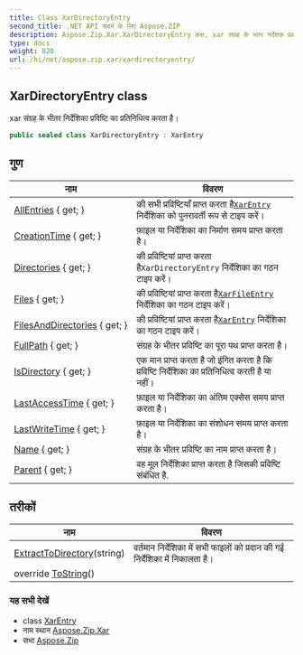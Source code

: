 ```yaml
---
title: Class XarDirectoryEntry
second_title: .NET API संदर्भ के लिए Aspose.ZIP
description: Aspose.Zip.Xar.XarDirectoryEntry कक्ष. xar संग्रह के भतर नर्देशक प्रवष्ट क प्रतनधत्व करत है
type: docs
weight: 820
url: /hi/net/aspose.zip.xar/xardirectoryentry/
---
```

## XarDirectoryEntry class

xar संग्रह के भीतर निर्देशिका प्रविष्टि का प्रतिनिधित्व करता है।

```csharp
public sealed class XarDirectoryEntry : XarEntry
```

## गुण

| नाम | विवरण |
| --- | --- |
| [AllEntries](../../aspose.zip.xar/xardirectoryentry/allentries/) { get; } | की सभी प्रविष्टियाँ प्राप्त करता है[`XarEntry`](../xarentry/) निर्देशिका को पुनरावर्ती रूप से टाइप करें। |
| [CreationTime](../../aspose.zip.xar/xarentry/creationtime/) { get; } | फ़ाइल या निर्देशिका का निर्माण समय प्राप्त करता है। |
| [Directories](../../aspose.zip.xar/xardirectoryentry/directories/) { get; } | की प्रविष्टियां प्राप्त करता है`XarDirectoryEntry` निर्देशिका का गठन टाइप करें। |
| [Files](../../aspose.zip.xar/xardirectoryentry/files/) { get; } | की प्रविष्टियां प्राप्त करता है[`XarFileEntry`](../xarfileentry/) निर्देशिका का गठन टाइप करें। |
| [FilesAndDirectories](../../aspose.zip.xar/xardirectoryentry/filesanddirectories/) { get; } | की प्रविष्टियां प्राप्त करता है[`XarEntry`](../xarentry/) निर्देशिका का गठन टाइप करें। |
| [FullPath](../../aspose.zip.xar/xarentry/fullpath/) { get; } | संग्रह के भीतर प्रविष्टि का पूरा पथ प्राप्त करता है। |
| [IsDirectory](../../aspose.zip.xar/xarentry/isdirectory/) { get; } | एक मान प्राप्त करता है जो इंगित करता है कि प्रविष्टि निर्देशिका का प्रतिनिधित्व करती है या नहीं। |
| [LastAccessTime](../../aspose.zip.xar/xarentry/lastaccesstime/) { get; } | फ़ाइल या निर्देशिका का अंतिम एक्सेस समय प्राप्त करता है। |
| [LastWriteTime](../../aspose.zip.xar/xarentry/lastwritetime/) { get; } | फ़ाइल या निर्देशिका का संशोधन समय प्राप्त करता है। |
| [Name](../../aspose.zip.xar/xarentry/name/) { get; } | संग्रह के भीतर प्रविष्टि का नाम प्राप्त करता है। |
| [Parent](../../aspose.zip.xar/xarentry/parent/) { get; } | वह मूल निर्देशिका प्राप्त करता है जिसकी प्रविष्टि संबंधित है. |

## तरीकों

| नाम | विवरण |
| --- | --- |
| [ExtractToDirectory](../../aspose.zip.xar/xardirectoryentry/extracttodirectory/)(string) | वर्तमान निर्देशिका में सभी फाइलों को प्रदान की गई निर्देशिका में निकालता है। |
| override [ToString](../../aspose.zip.xar/xarentry/tostring/)() |  |

### यह सभी देखें

* class [XarEntry](../xarentry/)
* नाम स्थान [Aspose.Zip.Xar](../../aspose.zip.xar/)
* सभा [Aspose.Zip](../../)


